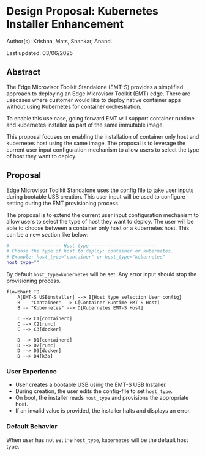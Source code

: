 <!--
SPDX-FileCopyrightText: (C) 2025 Intel Corporation
SPDX-License-Identifier: Apache-2.0
 -->

# Design Proposal: Kubernetes Installer Enhancement

Author(s): Krishna, Mats, Shankar, Anand.

Last updated: 03/06/2025

## Abstract

The Edge Microvisor Toolkit Standalone (EMT-S) provides a simplified approach to deploying an Edge Microvisor Toolkit
(EMT) edge. There are usecases where customer would like to deploy native container apps without using Kubernetes for
container orchestration.

To enable this use case, going forward EMT will support container runtime and kubernetes installer as part of the same
immutable image.

This proposal focuses on enabling the installation of container only host and kubernetes host using the same image.
The proposal is to leverage the current user input configuration mechanism to allow users to select the type of host
they want to deploy.

## Proposal

Edge Microvisor Toolkit Standalone uses the [config](https://github.com/open-edge-platform/edge-microvisor-toolkit-standalone-node/blob/main/standalone-node/installation_scripts/config-file)
file to take user inputs during bootable USB creation. This user input will be used to configure setting during the EMT
provisioning process.

The proposal is to extend the current user input configuration mechanism to allow users to select the type of host they
want to deploy. The user will be able to choose between a container only host or a kubernetes host. This can be a new
section like below:

```bash
# ------------------ Host type ------------------------
# Choose the type of host to deploy: container or kubernetes.
# Example: host_type="container" or host_type="kubernetes"
host_type=""
```

By default `host_type=kubernetes` will be set. Any error input should stop the provisioning process.

```mermaid
flowchart TD
    A[EMT-S USBinstaller] --> B{Host type selection User config}
    B -- "Container" --> C[Container Runtime EMT-S Host]
    B -- "Kubernetes" --> D[Kubernetes EMT-S Host]

    C --> C1[containerd]
    C --> C2[runc]
    C --> C3[docker]

    D --> D1[containerd]
    D --> D2[runc]
    D --> D3[docker]
    D --> D4[k3s]
```

### User Experience

- User creates a bootable USB using the EMT-S USB Installer.
- During creation, the user edits the config-file to set `host_type`.
- On boot, the installer reads `host_type` and provisions the appropriate host.
- If an invalid value is provided, the installer halts and displays an error.

### Default Behavior

When user has not set the `host_type`, `kubernetes` will be the default host type.
